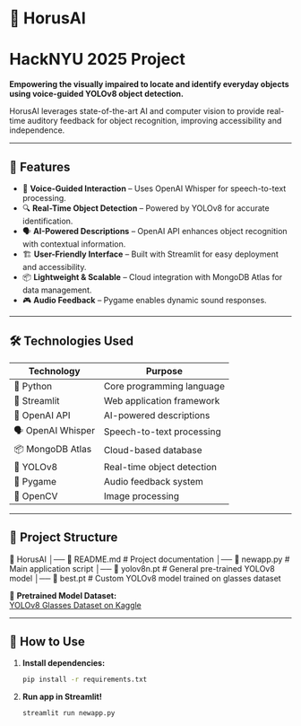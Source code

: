 # 🦉 HorusAI

# HackNYU 2025 Project

**Empowering the visually impaired to locate and identify everyday objects using voice-guided YOLOv8 object detection.**  

HorusAI leverages state-of-the-art AI and computer vision to provide real-time auditory feedback for object recognition, improving accessibility and independence.

---

## 🚀 Features
- 🎤 **Voice-Guided Interaction** – Uses OpenAI Whisper for speech-to-text processing.
- 🔍 **Real-Time Object Detection** – Powered by YOLOv8 for accurate identification.
- 🗣 **AI-Powered Descriptions** – OpenAI API enhances object recognition with contextual information.
- 🏗 **User-Friendly Interface** – Built with Streamlit for easy deployment and accessibility.
- 📦 **Lightweight & Scalable** – Cloud integration with MongoDB Atlas for data management.
- 🎮 **Audio Feedback** – Pygame enables dynamic sound responses.

---

## 🛠️ Technologies Used
| Technology      | Purpose |
|----------------|---------|
| 🐍 Python | Core programming language |
| 🎨 Streamlit | Web application framework |
| 🤖 OpenAI API | AI-powered descriptions |
| 🗣 OpenAI Whisper | Speech-to-text processing |
| 📦 MongoDB Atlas | Cloud-based database |
| 🎯 YOLOv8 | Real-time object detection |
| 🎵 Pygame | Audio feedback system |
| 📸 OpenCV | Image processing |

---

## 📂 Project Structure
📁 HorusAI 
│── 📝 README.md # Project documentation 
│── 📜 newapp.py # Main application script 
│── 🎯 yolov8n.pt # General pre-trained YOLOv8 model 
│── 🔬 best.pt # Custom YOLOv8 model trained on glasses dataset

📌 **Pretrained Model Dataset:**  
[YOLOv8 Glasses Dataset on Kaggle](https://www.kaggle.com/datasets/nadavishai/yolov8-glasses-dataset-v1)

---

## 🎯 How to Use
1. **Install dependencies:**  
   ```bash
   pip install -r requirements.txt
2. **Run app in Streamlit!**
   ```bash
   streamlit run newapp.py
